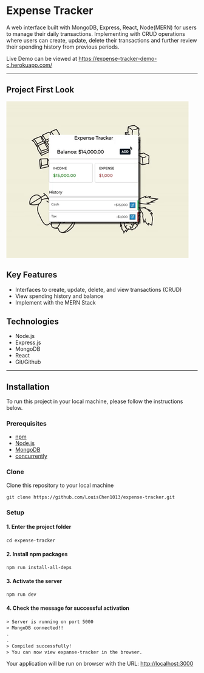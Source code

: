 # Expense Tracker

A web interface built with MongoDB, Express, React, Node(MERN) for users to manage their daily transactions. Implementing with CRUD operations where users can create, update, delete their transactions and further review their spending history from previous periods.

Live Demo can be viewed at <https://expense-tracker-demo-c.herokuapp.com/>

---

## Project First Look

![Expense Tracker gif](expense-tracker.gif)

## Key Features

- Interfaces to create, update, delete, and view transactions (CRUD)
- View spending history and balance
- Implement with the MERN Stack

## Technologies

- Node.js
- Express.js
- MongoDB
- React
- Git/Github

---

## Installation

To run this project in your local machine, please follow the instructions below.

### Prerequisites

- [npm](https://docs.npmjs.com/)
- [Node.js](https://nodejs.org/en/)
- [MongoDB](https://docs.mongodb.com/manual/installation/)
- [concurrently](https://www.npmjs.com/package/concurrently)

### Clone

Clone this repository to your local machine

```{ .git }
git clone https://github.com/LouisChen1013/expense-tracker.git
```

### Setup

#### 1. Enter the project folder

```{console}
cd expense-tracker
```

#### 2. Install npm packages

```{console}
npm run install-all-deps
```

#### 3. Activate the server

```{console}
npm run dev
```

#### 4. Check the message for successful activation

```{console}
> Server is running on port 5000
> MongoDB connected!!
.
.
> Compiled successfully!
> You can now view expanse-tracker in the browser.
```

Your application will be run on browser with the URL: <http://localhost:3000>
